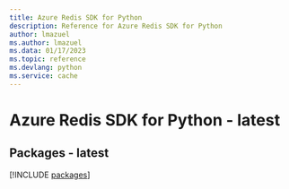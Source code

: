 ```yaml
---
title: Azure Redis SDK for Python
description: Reference for Azure Redis SDK for Python
author: lmazuel
ms.author: lmazuel
ms.data: 01/17/2023
ms.topic: reference
ms.devlang: python
ms.service: cache
---
```

# Azure Redis SDK for Python - latest
## Packages - latest
[!INCLUDE [packages](redis-index.md)]